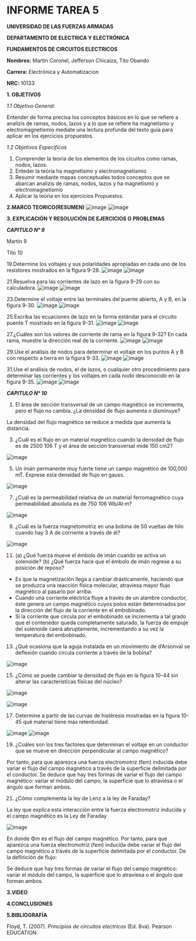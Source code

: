 # INFORME TAREA 5

**UNIVERSIDAD DE LAS FUERZAS ARMADAS**

**DEPARTAMENTO DE ELECTRICA Y ELECTRÓNICA**

**FUNDAMENTOS DE CIRCUITOS ELECTRICOS**

**Nombres:** Martin Coronel, Jefferson Chicaiza, Tito Obando 

**Carrera:** Electrónica y Automatizacion 

**NRC:** 10133

**1. OBJETIVOS**

*1.1 Objetivo General:* 

Entender de forma precisa los conceptos básicos en lo que se refiere a analizis de ramas, nodos, lazos y a lo que se refiere ha magnetismo y electromagnetismio mediate una lectura profunda del texto guia para aplicar en los ejercicios  propuestos.  

*1.2 Objetivos Especificos*

1. Comprender la teoria de los elementos de los cicuitos como ramas, nodos, lazos.
2. Enteder la teoria ha magnetismo y electromagnetismio 
3. Resumir mediante mapas conceptuales todos conceptos que se abarcan analizis de ramas, nodos, lazos y ha magnetismo y electromagnetismio
4. Aplicar la teoria en los ejercicios Propuestos.

**2.MARCO TEORICO(RESUMEN)**
![image](https://user-images.githubusercontent.com/94098157/148387188-139bce09-fa48-4330-9d3f-1312c43ffdd1.png)
![image](https://user-images.githubusercontent.com/94098157/148387232-a60e940e-54dd-4347-af88-c2d4e3744973.png)

**3. EXPLICACIÓN Y RESOLUCIÓN DE EJERCICIOS O PROBLEMAS**

***CAPITULO N° 9***

Martin 9


Tito 10 

19.Determine los voltajes y sus polaridades apropiadas en cada uno de los resistores mostrados en la figura
9-28.
![image](https://user-images.githubusercontent.com/94098157/148310211-4c193690-612a-4e1f-8189-b94621f178c0.png)
![image](https://user-images.githubusercontent.com/94098157/148310249-466fe389-eeeb-460a-b64e-74f3ff671dd4.png)

21.Resuelva para las corrientes de lazo en la figura 9-29 con su calculadora.
![image](https://user-images.githubusercontent.com/94098157/148313700-f92f7914-954c-4180-b961-54cb977ff5e7.png)
![image](https://user-images.githubusercontent.com/94098157/148313745-b7c5b087-a16a-4e0f-945d-403ba902cbff.png)

23.Determine el voltaje entre las terminales del puente abierto, A y B, en la figura 9-30.
![image](https://user-images.githubusercontent.com/94098157/148315831-42439fe9-7496-4779-9f7f-735b9bb21f3e.png)
![image](https://user-images.githubusercontent.com/94098157/148317286-fd5e7eea-a8f8-45da-853c-8e284d649197.png)

25.Escriba las ecuaciones de lazo en la forma estándar para el circuito puente T mostrado en la figura 9-31.
![image](https://user-images.githubusercontent.com/94098157/148318449-d34ee840-cd19-48ee-9291-127c8a718653.png)
![image](https://user-images.githubusercontent.com/94098157/148319855-d9d9401a-abe3-409b-a4cb-d8e11b8b5afb.png)

27.¿Cuáles son los valores de corriente de rama en la figura 9-32? En cada rama, muestre la dirección real
de la corriente.
![image](https://user-images.githubusercontent.com/94098157/148320593-0e125181-325c-41bf-8c7e-93e5d30ef72e.png)
![image](https://user-images.githubusercontent.com/94098157/148320769-52416ec3-7291-4125-8ebe-94198563724b.png)

29.Use el análisis de nodos para determinar el voltaje en los puntos A y B con respecto a tierra en la figura
9-33.
![image](https://user-images.githubusercontent.com/94098157/148384826-cb1cba00-b6f3-4cca-ad0f-7e538107be85.png)
![image](https://user-images.githubusercontent.com/94098157/148384881-d70d4441-7d5c-4acd-951c-6a8ad1e62dfe.png)

31.Use el análisis de nodos, el de lazos, o cualquier otro procedimiento para determinar las corrientes y
los voltajes en cada nodo desconocido en la figura 9-35.
![image](https://user-images.githubusercontent.com/94098157/148552650-bdef12a7-2f12-4b99-ad03-eb121a2ed3ad.png)
![image](https://user-images.githubusercontent.com/94098157/148555620-6c723055-0211-49d5-89ce-6fdbd9291480.png)

***CAPITULO N° 10***

1. El área de sección transversal de un campo magnético se incrementa, pero el flujo no cambia. ¿La densidad de flujo aumenta o disminuye?

La densidad del flujo magnético se reduce a medida que aumenta la distancia.

3. ¿Cuál es el flujo en un material magnético cuando la densidad de flujo es de 2500   106 T y el área de sección transversal mide 150 cm2?

![image](https://user-images.githubusercontent.com/84757114/148374433-0d389575-b594-408d-9ce7-7301c149d4e6.png)

5. Un imán permanente muy fuerte tiene un campo magnético de 100,000 mT. Exprese esta densidad de flujo en gauss. 

![image](https://user-images.githubusercontent.com/84757114/148374486-aad4f53c-ae66-4a8d-9098-b874250652af.png)

7. ¿Cuál es la permeabilidad relativa de un material ferromagnético cuya permeabilidad absoluta es de 750   106 Wb/At·m?

![image](https://user-images.githubusercontent.com/84757114/148374547-b51ad481-8759-4ff3-8061-b33f12e2f6e7.png)

9. ¿Cuál es la fuerza magnetomotriz en una bobina de 50 vueltas de hilo cuando hay 3 A de corriente a través de él?

![image](https://user-images.githubusercontent.com/84757114/148374577-1967c34f-2b03-4b05-9725-57f8769a0321.png)

11. (a) ¿Qué fuerza mueve el émbolo de imán cuando se activa un solenoide? (b) ¿Qué fuerza hace que el émbolo de imán regrese a su posición de reposo?

* Es que la magnetización llega a cambiar drásticamente, haciendo que se produzca una reacción física molecular, atraviesa mayor flujo magnético al pasarlo por arriba.
* Cuando una corriente eléctrica fluye a través de un alambre conductor, éste genera un campo magnético cuyos polos están determinados por la dirección del flujo de la corriente en el embobinado.
* Si la corriente que circula por el embobinado se incrementa a tal grado que el contenedor queda completamente saturado, la fuerza de empuje del solenoide caerá abruptamente, incrementando a su vez la temperatura del embobinado.

13. ¿Qué ocasiona que la aguja instalada en un movimiento de d’Arsonval se deflexión cuando circula corriente a través de la bobina?

![image](https://user-images.githubusercontent.com/84757114/148374664-3bbfda2e-1ca5-4c19-8668-a25f893830f4.png)

15. ¿Cómo se puede cambiar la densidad de flujo en la figura 10-44 sin alterar las características físicas del núcleo?

![image](https://user-images.githubusercontent.com/84757114/148374729-b68b1aaa-2aa0-4d28-8b72-0c26895f3271.png)

![image](https://user-images.githubusercontent.com/84757114/148374774-daec3a15-bcb3-4d7f-b3d2-5ea60ff4ed49.png)


17. Determine a partir de las curvas de histéresis mostradas en la figura 10-45 qué material tiene más retentividad.

![image](https://user-images.githubusercontent.com/84757114/148374851-60d54f1a-2c88-4bdf-81bb-611cdb709f52.png)
![image](https://user-images.githubusercontent.com/84757114/148374869-7ba82b36-3bad-4f36-b047-53b402a3fd88.png)

19. ¿Cuáles son los tres factores que determinan el voltaje en un conductor que se mueve en dirección perpendicular al campo magnético?

Por tanto, para que aparezca una fuerza electromotriz (fem) inducida debe variar el flujo del campo magnético a través de la superficie delimitada por el conductor.
Se deduce que hay tres formas de variar el flujo del campo magnético: variar el módulo del campo, la superficie que lo atraviesa o el ángulo que forman ambos.

21. ¿Cómo complementa la ley de Lenz a la ley de Faraday?

La ley que explica esta interacción entre la fuerza electromotriz inducida y el campo magnético es la Ley de Faraday
   
![image](https://user-images.githubusercontent.com/84757114/148376343-64b0225c-3272-43f4-bfe0-175046d69ead.png)

En donde Φm es el flujo del campo magnético. Por tanto, para que aparezca una fuerza electromotriz (fem) inducida debe variar el flujo del campo magnético a través de la superficie delimitada por el conductor. De la definición de flujo:

Se deduce que hay tres formas de variar el flujo del campo magnético: variar el módulo del campo, la superficie que lo atraviesa o el ángulo que forman ambos.

**3.VIDEO**

**4.CONCLUSIONES**

**5.BIBLIOGRAFÍA**

Floyd, T. (2007). *Principios de circuitos electricos* (Ed. 8va). Pearson EDUCATION.
